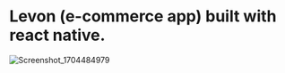 # Levon (e-commerce app) built with react native.


![Screenshot_1704484979](https://github.com/aekimena/react-native-e-commerce-app/assets/129546723/4566c2b1-7b06-474b-aedf-db2f3c3f2ddc)
